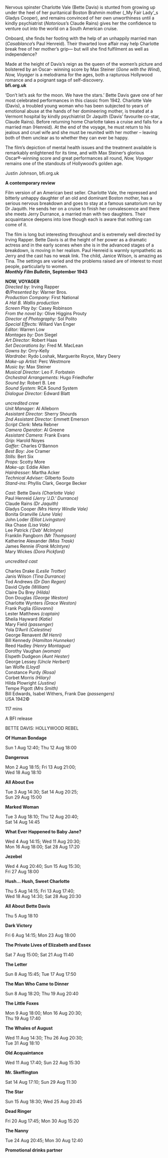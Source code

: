 
Nervous spinster Charlotte Vale (Bette Davis) is stunted from growing up under the heel of her puritanical Boston Brahmin mother (_My Fair Lady’_s Gladys Cooper), and remains convinced of her own unworthiness until a kindly psychiatrist (_Notorious_’s Claude Rains) gives her the confidence to venture out into the world on a South American cruise.

Onboard, she finds her footing with the help of an unhappily married man (_Casablanca_’s Paul Henreid). Their thwarted love affair may help Charlotte break free of her mother’s grip— but will she find fulfilment as well as independence?

Made at the height of Davis’s reign as the queen of the women’s picture and bolstered by an Oscar- winning score by Max Steiner (_Gone with the Wind_), _Now, Voyager_ is a melodrama for the ages, both a rapturous Hollywood romance and a poignant saga of self-discovery.<br>
**bfi.org.uk**

‘Don’t let’s ask for the moon. We have the stars.’ Bette Davis gave one of her most celebrated performances in this classic from 1942. Charlotte Vale (Davis), a troubled young woman who has been subjected to years of emotional abuse at the hands of her domineering mother, is treated at a Vermont hospital by kindly psychiatrist Dr Jaquith (Davis’ favourite co-star, Claude Rains). Before returning home Charlotte takes a cruise and falls for a married man (Henreid). At the end of the voyage, he must return to his jealous and cruel wife and she must be reunited with her mother – leaving both of them unclear as to whether they can ever be happy.

The film’s depiction of mental health issues and the treatment available is remarkably enlightened for its time, and with Max Steiner’s glorious  
Oscar®-winning score and great performances all round, _Now, Voyager_ remains one of the standouts of Hollywood’s golden age.

Justin Johnson, bfi.org.uk

**A contemporary review**

Film version of an American best seller. Charlotte Vale, the repressed and bitterly unhappy daughter of an old and dominant Boston mother, has a serious nervous breakdown and goes to stay at a famous sanatorium run by  Dr Jaquith. He sends her on a cruise to finish her convalescence and there she meets Jerry Durrance, a married man with two daughters. Their acquaintance deepens into love though each is aware that nothing can come of it.

The film is long but interesting throughout and is extremely well directed by Irving Rapper. Bette Davis is at the height of her power as a dramatic actress and in the early scenes when she is in the advanced stages of a breakdown, is moving in her realism. Paul Henreid is warmly sympathetic as Jerry and the cast has no weak link. The child, Janice Wilson, is amazing as Tina. The settings are varied and the problems raised are of interest to most people, particularly to women.<br>
**_Monthly Film Bulletin_, September 1943**

**NOW, VOYAGER**<br>
_Directed by:_ Irving Rapper  
_©/Presented by:_ Warner Bros.  
_Production Company:_ First National  
_A Hal B. Wallis production_  
_Screen Play by:_ Casey Robinson  
_From the novel by:_ Olive Higgins Prouty  
_Director of Photography:_ Sol Polito  
_Special Effects:_ Willard Van Enger  
_Editor:_ Warren Low  
_Montages by:_ Don Siegel  
_Art Director:_ Robert Haas  
_Set Decorations by:_ Fred M. MacLean  
_Gowns by:_ Orry-Kelly  
_Wardrobe:_ Rydo Loshak, Marguerite Royce, Mary Deery  
_Make-up Artist:_ Perc Westmore  
_Music by:_ Max Steiner  
_Musical Director:_ Leo F. Forbstein  
_Orchestral Arrangements:_ Hugo Friedhofer  
_Sound by:_ Robert B. Lee  
_Sound System:_ RCA Sound System  
_Dialogue Director:_ Edward Blatt<br>

_uncredited crew_<br>
_Unit Manager:_ Al Alleborn  
_Assistant Director:_ Sherry Shourds  
_2nd Assistant Director:_ Emmett Emerson  
_Script Clerk:_ Meta Rebner  
_Camera Operator:_ Al Greene  
_Assistant Camera:_ Frank Evans  
_Grip:_ Harold Noyes  
_Gaffer:_ Charles O’Bannon  
_Best Boy:_ Joe Cramer  
_Stills:_ Bert Six  
_Props:_ Scotty More  
_Make-up:_ Eddie Allen  
_Hairdresser:_ Martha Acker  
_Technical Adviser:_ Gilberto Souto  
_Stand-ins:_ Phyllis Clark, George Becker<br>

_Cast:_
Bette Davis _(Charlotte Vale)_  
Paul Henreid _(Jerry ‘J.D.’ Durrance)_  
Claude Rains _(Dr Jaquith)_  
Gladys Cooper _(Mrs Henry Windle Vale)_  
Bonita Granville _(June Vale)_  
John Loder _(Elliot Livingston)_  
Ilka Chase _(Lisa Vale)_  
Lee Patrick _(‘Deb’ McIntyre)_  
Franklin Pangborn _(Mr Thompson)_  
Katherine Alexander _(Miss Trask)_  
James Rennie _(Frank McIntyre)_  
Mary Wickes _(Dora Pickford)_

_uncredited cast_

Charles Drake _(Leslie Trotter)_  
Janis Wilson _(Tina Durrance)_  
Tod Andrews _(Dr Dan Regan)_  
David Clyde _(William)_  
Claire Du Brey _(Hilda)_  
Don Douglas _(George Weston)_  
Charlotte Wynters _(Grace Weston)_  
Frank Puglia _(Giovanni)_  
Lester Matthews _(captain)_  
Sheila Hayward _(Katie)_  
Mary Field _(passenger)_  
Yola D’Avril _(Celestine)_  
George Renavent _(M Henri)_  
Bill Kennedy _(Hamilton Hunneker)_  
Reed Hadley _(Henry Montague)_  
Dorothy Vaughan _(woman)_  
Elspeth Dudgeon _(Aunt Hester)_  
George Lessey _(Uncle Herbert)_  
Ian Wolfe _(Lloyd)_  
Constance Purdy _(Rosa)_  
Corbet Morris _(Hilary)_  
Hilda Plowright _(Justine)_  
Tempe Pigott _(Mrs Smith)_  
Bill Edwards, Isabel Withers, Frank Dae _(passengers)_  
USA 1942©

117 mins

A BFI release

BETTE DAVIS: HOLLYWOOD REBEL

**Of Human Bondage**

Sun 1 Aug 12:40; Thu 12 Aug 18:00

**Dangerous**

Mon 2 Aug 18:15; Fri 13 Aug 21:00;  
Wed 18 Aug 18:10

**All About Eve**

Tue 3 Aug 14:30; Sat 14 Aug 20:25;  
Sun 29 Aug 15:00

**Marked Woman**

Tue 3 Aug 18:10; Thu 12 Aug 20:40;  
Sat 14 Aug 14:45

**What Ever Happened to Baby Jane?**

Wed 4 Aug 14:15; Wed 11 Aug 20:30;  
Mon 16 Aug 18:00; Sat 28 Aug 17:20

**Jezebel**

Wed 4 Aug 20:40; Sun 15 Aug 15:30;  
Fri 27 Aug 18:00

**Hush… Hush, Sweet Charlotte**

Thu 5 Aug 14:15; Fri 13 Aug 17:40;  
Wed 18 Aug 14:30; Sat 28 Aug 20:30

**All About Bette Davis**

Thu 5 Aug 18:10

**Dark Victory**

Fri 6 Aug 14:15; Mon 23 Aug 18:00

**The Private Lives of Elizabeth and Essex**

Sat 7 Aug 15:00; Sat 21 Aug 11:40

**The Letter**

Sun 8 Aug 15:45; Tue 17 Aug 17:50

**The Man Who Came to Dinner**

Sun 8 Aug 18:20; Thu 19 Aug 20:40

**The Little Foxes**

Mon 9 Aug 18:00; Mon 16 Aug 20:30;  
Thu 19 Aug 17:40

**The Whales of August**

Wed 11 Aug 14:30; Thu 26 Aug 20:30;  
Tue 31 Aug 18:10

**Old Acquaintance**

Wed 11 Aug 17:40; Sun 22 Aug 15:30

**Mr. Skeffington**

Sat 14 Aug 17:10; Sun 29 Aug 11:30

**The Star**

Sun 15 Aug 18:30; Wed 25 Aug 20:45

**Dead Ringer**

Fri 20 Aug 17:45; Mon 30 Aug 15:20

**The Nanny**

Tue 24 Aug 20:45; Mon 30 Aug 12:40

**Promotional drinks partner**
<!--stackedit_data:
eyJoaXN0b3J5IjpbMTQyOTY2MjEwOCwtMTQxNDk0Njg4NCw3Mz
A5OTgxMTZdfQ==
-->
